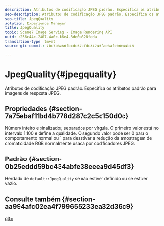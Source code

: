 ```yaml
---
description: Atributos de codificação JPEG padrão. Especifica os atributos padrão para imagens de resposta JPEG.
seo-description: Atributos de codificação JPEG padrão. Especifica os atributos padrão para imagens de resposta JPEG.
seo-title: JpegQuality
solution: Experience Manager
title: JpegQuality
topic: Scene7 Image Serving - Image Rendering API
uuid: c256c44c-2807-4a0c-b6e4-3de0a828feda
translation-type: tm+mt
source-git-commit: 7bc7b3a86fbcdc57cfdc31745fae3afc06e44b15

---
```



# JpegQuality{#jpegquality}

Atributos de codificação JPEG padrão. Especifica os atributos padrão para imagens de resposta JPEG.

## Propriedades {#section-7a75ebaf11bd4b778d287c2c5c150d0c}

Número inteiro e sinalizador, separados por vírgula. O primeiro valor está no intervalo 1.100 e define a qualidade. O segundo valor pode ser 0 para o comportamento normal ou 1 para desativar a redução da amostragem de cromaticidade RGB normalmente usada por codificadores JPEG.

## Padrão {#section-0b25eddd59bc434abfe38eeea9d45df3}

Herdado de `default::JpegQuality` se não estiver definido ou se estiver vazio.

## Consulte também {#section-aa994afc02ea4f799655233ea32d36c9}

[qlt=](../../../../../is-api/http-ref/image-serving-api-ref/c-http-protocol-reference/c-command-reference/r-is-http-qlt.md#reference-f69ed0758c784b0385d979820546d352)
